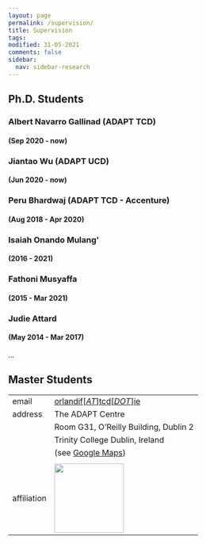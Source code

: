 ```yaml
---
layout: page
permalink: /supervision/
title: Supervision
tags: 
modified: 31-05-2021
comments: false
sidebar:
  nav: sidebar-research
---
```


## Ph.D. Students

### Albert Navarro Gallinad (ADAPT TCD)
#### (Sep 2020 - now)

### Jiantao Wu (ADAPT UCD)
#### (Jun 2020 - now)

### Peru Bhardwaj (ADAPT TCD - Accenture)
#### (Aug 2018 - Apr 2020)

### Isaiah Onando Mulang'
#### (2016 - 2021)

### Fathoni Musyaffa 
#### (2015 - Mar 2021)

### Judie Attard 
#### (May 2014 - Mar 2017)

... 

## Master Students



|                  |                                                                       |
|------------------|-----------------------------------------------------------------------|
| email            | <a href="mailto:orlandif[*AT*]tcd[*DOT*]ie">orlandif[*AT*]tcd[*DOT*]ie</a>|
| address          | The ADAPT Centre                                                      |
|                  | Room G31, O’Reilly Building, Dublin 2                                 |
|                  | Trinity College Dublin, Ireland                                       |
|                  | (see <a href="https://goo.gl/maps/1H5Vr5TEmA72">Google Maps</a>)	   |
| 		   |								 	   |
| affiliation      | <img src="{{ site.baseurl }}/images/adapt-logo.png" width="140">      |

